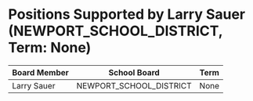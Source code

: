 # Positions Supported by Larry Sauer (NEWPORT_SCHOOL_DISTRICT, Term: None)

| Board Member | School Board | Term |
|--------------|--------------|------|
| Larry Sauer | NEWPORT_SCHOOL_DISTRICT | None |

